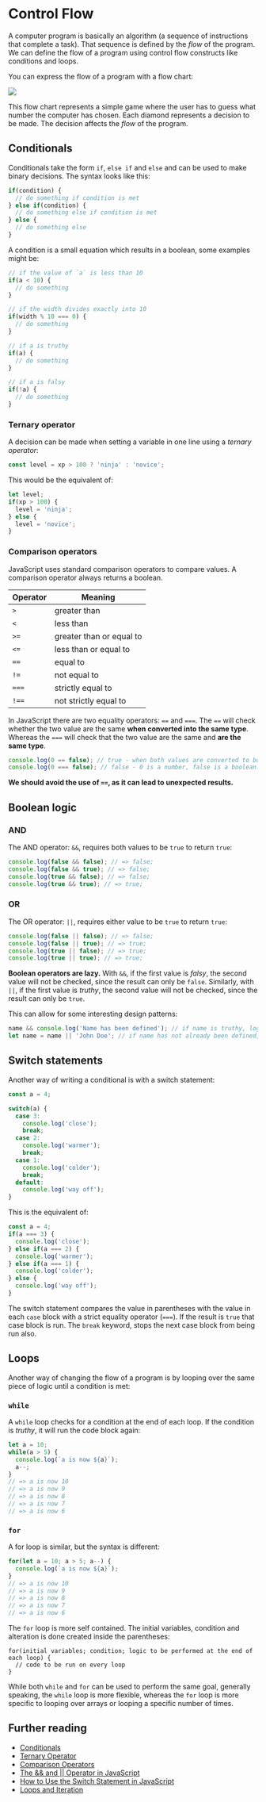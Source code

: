 # Control Flow

A computer program is basically an algorithm (a sequence of instructions that complete a task). That sequence is defined by the _flow_ of the program. We can define the flow of a program using control flow constructs like conditions and loops.

You can express the flow of a program with a flow chart:

![](https://user-images.githubusercontent.com/3531085/35481242-c88007f0-0417-11e8-9fd8-9faddd7f8636.png)

This flow chart represents a simple game where the user has to guess what number the computer has chosen. Each diamond represents a decision to be made. The decision affects the _flow_ of the program.

## Conditionals

Conditionals take the form `if`, `else if` and `else` and can be used to make binary decisions. The syntax looks like this:

```js
if(condition) {
  // do something if condition is met
} else if(condition) {
  // do something else if condition is met
} else {
  // do something else
}
```

A condition is a small equation which results in a boolean, some examples might be:

```js
// if the value of `a` is less than 10
if(a < 10) {
  // do something
}

// if the width divides exactly into 10
if(width % 10 === 0) {
  // do something
}

// if a is truthy
if(a) {
  // do something
}

// if a is falsy
if(!a) {
  // do something
}
```

### Ternary operator

A decision can be made when setting a variable in one line using a _ternary operator_:

```js
const level = xp > 100 ? 'ninja' : 'novice';
```

This would be the equivalent of:

```js
let level;
if(xp > 100) {
  level = 'ninja';
} else {
  level = 'novice';
}
```

### Comparison operators

JavaScript uses standard comparison operators to compare values. A comparison operator always returns a boolean.

| Operator | Meaning |
|----------|---------|
| `>` | greater than |
| `<` | less than |
| `>=` | greater than or equal to |
| `<=` | less than or equal to |
| `==` | equal to |
| `!=` | not equal to |
| `===` | strictly equal to |
| `!==` | not strictly equal to |

In JavaScript there are two equality operators: `==` and `===`. The `==` will check whether the two value are the same **when converted into the same type**. Whereas the `===` will check that the two value are the same and **are the same type**.

```js
console.log(0 == false); // true - when both values are converted to booleans, they are the same.
console.log(0 === false); // false - 0 is a number, false is a boolean.
```

**We should avoid the use of `==`, as it can lead to unexpected results.**

## Boolean logic

### AND

The AND operator: `&&`, requires both values to be `true` to return `true`:

```js
console.log(false && false); // => false;
console.log(false && true); // => false;
console.log(true && false); // => false;
console.log(true && true); // => true;
```

### OR

The OR operator: `||`, requires either value to be `true` to return `true`:

```js
console.log(false || false); // => false;
console.log(false || true); // => true;
console.log(true || false); // => true;
console.log(true || true); // => true;
```

**Boolean operators are lazy.** With `&&`, if the first value is _falsy_, the second value will not be checked, since the result can only be `false`. Similarly, with `||`, if the first value is _truthy_, the second value will not be checked, since the result can only be `true`.

This can allow for some interesting design patterns:

```js
name && console.log('Name has been defined'); // if name is truthy, log "Name has been defined"
let name = name || 'John Doe'; // if name has not already been defined, it will be defined as 'John Doe'
```

## Switch statements

Another way of writing a conditional is with a switch statement:

```js
const a = 4;

switch(a) {
  case 3:
    console.log('close');
    break;
  case 2:
    console.log('warmer');
    break;
  case 1:
    console.log('colder');
    break;
  default:
    console.log('way off');
}
```

This is the equivalent of:

```js
const a = 4;
if(a === 3) {
  console.log('close');
} else if(a === 2) {
  console.log('warmer');
} else if(a === 1) {
  console.log('colder');
} else {
  console.log('way off');
}
```

The switch statement compares the value in parentheses with the value in each `case` block with a strict equality operator (`===`). If the result is `true` that case block is run. The `break` keyword, stops the next case block from being run also.

## Loops

Another way of changing the flow of a program is by looping over the same piece of logic until a condition is met:

### `while`

A `while` loop checks for a condition at the end of each loop. If the condition is _truthy_, it will run the code block again:

```js
let a = 10;
while(a > 5) {
  console.log(`a is now ${a}`);
  a--;
}
// => a is now 10
// => a is now 9
// => a is now 8
// => a is now 7
// => a is now 6
```

### `for`

A for loop is similar, but the syntax is different:

```js
for(let a = 10; a > 5; a--) {
  console.log(`a is now ${a}`);
}
// => a is now 10
// => a is now 9
// => a is now 8
// => a is now 7
// => a is now 6
```

The `for` loop is more self contained. The initial variables, condition and alteration is done created inside the parentheses:

```
for(initial variables; condition; logic to be performed at the end of each loop) {
  // code to be run on every loop
}
```

While both `while` and `for` can be used to perform the same goal, generally speaking, the `while` loop is more flexible, whereas the `for` loop is more specific to looping over arrays or looping a specific number of times.

## Further reading

* [Conditionals](https://www.javascript.com/learn/javascript/conditionals)
* [Ternary Operator](https://developer.mozilla.org/en-US/docs/Web/JavaScript/Reference/Operators/Conditional_Operator)
* [Comparison Operators](https://developer.mozilla.org/en-US/docs/Web/JavaScript/Reference/Operators/Comparison_Operators)
* [The && and || Operator in JavaScript](https://blog.mariusschulz.com/2016/05/25/the-andand-and-operator-in-javascript)
* [How to Use the Switch Statement in JavaScript](https://www.digitalocean.com/community/tutorials/how-to-use-the-switch-statement-in-javascript)
* [Loops and Iteration](https://developer.mozilla.org/en-US/docs/Web/JavaScript/Guide/Loops_and_iteration)
